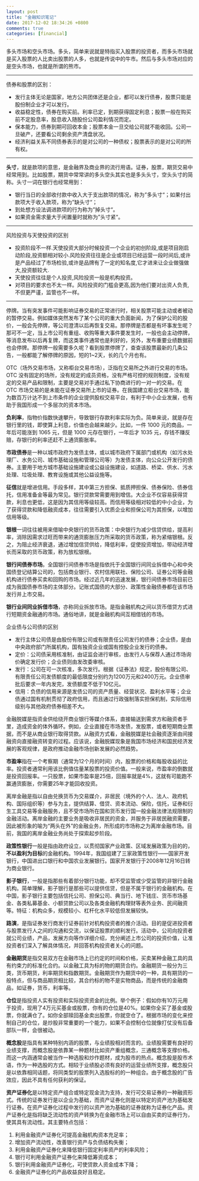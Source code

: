 ```yaml
---
layout: post
title: "金融知识笔记"
date: 2017-12-02 18:34:26 +0800
comments: true
categories: [financial]
---
```

多头市场和空头市场。多头，简单来说就是特指买入股票的投资者，而多头市场就是买入股票的人比卖出股票的人多，也就是传说中的牛市。然后与多头市场对应的是空头市场，也就是所谓的熊市。

---
债券和股票的区别：

* 发行主体无论是国家，地方公共团体还是企业，都可以发行债券，股票只能是股份制企业才可以发行。
* 收益稳定性，债券在购买前。利率已定，到期获得固定利息；股票一般在购买前不定股息率，股息收入随股份公司盈利情况而定。
* 保本能力，债券到期可回收本金；股票本金一旦交给公司就不能收回。公司一旦破产，还要看公司剩余资产清盘状况。
* 经济利益关系不同债券表示的是对公司的一种债权；股票表示的是对公司的所有权。

---

**头寸**，就是款项的意思，是金融界及商业界的流行用语。证券，股票，期货交易中经常用到。比如股票，期货中常常讲的多头空头其实也是多头头寸，空头头寸的简称。头寸一词在银行也经常用到：

* 银行当日的全部收付款中收入大于支出款项的情况，称为”多头寸“；如果付出款项大于收入款项，称为”缺头寸“；
* 到处想方设法调进款项的行为称为”掉头寸“。
* 如果资金需求量大于闲置量时就称为”头寸紧“。

---

风险投资与天使投资的区别

* 投资阶段不一样.天使投资大部分时候投资一个企业的初创阶段,或是项目刚启动阶段,投资额相对较小.风险投资往往是企业或项目已经运营一段时间后,或许是产品经过了市场检验,或许是品牌有了一定的知名度,它才进来让企业做强做大,投资额较大.
* 天使投资往往是个人投资,风险投资一般是机构投资。
* 对项目的要求也不太一样。风险投资的门槛会更高,因为他们要对出资人负责,不但更严谨，监管也不一样。

---

停牌。当有突发事件可能影响证券交易的正常进行时，相关股票可能主动或者被动的暂停交易。例如媒体突然发布了某个公司的重大负面新闻，为了保护公司的股价，一般会先停牌，等公司澄清以后再恢复交易。那停牌是否都是有坏事发生呢？那可不一定，当上市公司有重组、收购等重大事件要发生时，一般也会主动停牌，等消息发布以后再复牌，而这类事件通常也是利好的，另外，发布重要业绩数据前也会停牌。那停牌一般需要多久呢？看到股票停牌了，查查该股票最新的几条公告，一般都能了解停牌的原因，短的1~2天，长的几个月也有。

OTC（场外交易市场，又称柜台交易市场），泛指在交易所之外进行交易的市场。OTC 没有固定的场所，没有规定的成员资格，没有严格可控的规则制度，没有规定的交易产品和限制，主要是交易对手通过私下协商进行的一对一的交易。在 OTC 市场交易的是未能在证券交易所上市的证券。在我国建立柜台交易市场，能为数百万计达不到上市条件的企业提供股权交易平台，有利于中小企业发展，也有助于我国形成一个多层次的资本市场。

**负利率**，指物价指数快速攀升，导致银行存款利率实际为负。简单来说，就是存在银行里的钱，即使算上利息，价值也会越来越少。比如，一件 1000 元的商品，一年后可能涨到 1065 元，但是 1000 元存在银行，一年后才 1035 元，存钱不赚反赔，存银行的利率还赶不上通货膨胀率。

**市政债券**是一种以城市政府为发债主体，或以城市政府下属部门或机构（如污水处理厂、水务公司、城市基础设施和管理公司等）为发债主体，向公众公开发行的债券。主要用于地方城市基础设施建设或公益设施建设，如道路、桥梁、供水、污水处理、垃圾处理、教育设施或其他公益设施等。

**征信**就是增进信用。手段多样，其中第三方担保、抵质押担保、债券保险、债券信托，信用准备金等最为常见。银行贷款常需要用到增信。大企业不仅容易获得贷款，利息也更低，这是因为其信用等级较高。而信用等级相对较低的中小企业，为了获得贷款和降低融资成本，往往需要引入优质企业和担保公司为其担保，以增加信用等级。

**银根**一词往往被用来借喻中央银行的货币政策：中央银行为减少信贷供给，提高利率，消除因需求过旺而带来的通货膨胀压力所采取的货币政策，称为紧缩银根。反之，为阻止经济衰退，通过增加信贷供给，降低利率，促使投资增加，带动经济增长而采取的货币政策，称为放松银根。

**银行间债券市场**。全国银行间债券市场是指依托于全国银行间同业拆借中心和中央国债登记结算公司的，包括商业银行、农村信用联社、保险公司、证券公司等金融机构进行债券买卖和回购的市场。经过近几年的迅速发展，银行间债券市场目前已成为我国债券市场的主体部分。记账式国债的大部分、政策性金融债券都在该市场发行并上市交易。

**银行业间同业拆借市场**，亦称同业拆放市场。是指金融机构之间以货币借贷方式进行短期资金融通的市场。通俗地讲，就是金融机构间互相借钱的市场。

企业债与公司债的区别
* 发行主体公司债是由股份有限公司或有限责任公司发行的债券；企业债，是由中央政府部门所属机构，国有独资企业或国有控股企业发行的债券。
* 定价：公司债采用核准制，由证监会进行审核，由发行人与保荐人通过市场询价确定发行价；企业债则由发改委审核。
* 发行：公司在可一次核准，多次发行。根据《证券法》规定，股份有限公司、有限责任公司发债额度的最低限度分别约为1200万元和2400万元。企业债审批后要求一年内发完，发债额度不低于10亿元。
* 信用：负债的信用来源是发债公司的资产质量、经营状况、盈利水平等；企业债通过国有机制贯彻了政府信用，而且通过行政强制落实担保机制，实际信用级别与其他政府债券相差不大。

金融脱媒是指资金供给绕开商业银行等媒介体系，直接输送到需求方和融资者手里，造成资金的体外循环。例如，企业直接在市场发债，发股票，或者短期商业票据，而不是从商业银行取得贷款。从融资方式看，金融脱媒是社会融资逐渐由间接融资向直接融资转变的过程。应该说，金融脱媒现象是我国市场经济和国民经济发展的客观规律，是政府推动金融市场创新发展的必然趋势。

**市盈率**指在一个考察期（通常为12个月的时间）内，股票的价格和每股收益的比率。投资者通常利用该比例值估量某股票的投资价值。一般来说，市盈率的倒数就是投资回报率。一只股票，如果市盈率是25倍，回报率就是4%，这就有可能跑不赢通货膨胀，你需要25年才能回收投资。

离岸金融是指以自由兑换货币为交易媒介，非居民（境外的个人、法人、政府机构、国际组织等）参与为主，提供结算、借贷、资本流动、保险，信托，证券和衍生工具交易等金融服务，且不受市场所在国和货币发行国一般金融法律法规限制的金融活动。离岸金融的主要业务是吸收非居民的资金，并服务于非居民融资需要，因此被形象的喻为“两头在外”的金融业务，所形成的市场称之为离岸金融市场。目前，我国的离岸金融业务尚处于探索起步阶段。

**政策性银行**一般是指由政府设立，以贯彻国家产业政策、区域发展政策为目的的，**不以盈利为目标**的金融机构。1994年，我国组建了三家政策性银行——国家开发银行，中国进出口银行和中国农业发展银行。国家开发银行于2008年12月16日转为商业银行。

**影子银行**，一般是指那些有着部分银行功能，却不受监管或少受监管的非银行金融机构。简单理解，影子银行是那些可以提供信贷，但是不属于银行的金融机构。在中国，影子银行主要包括信托公司、担保公司、典当行、地下钱庄、货币市场基金、各类私募基金、小额贷款公司以及各类金融机构理财等表外业务、民间融资等。特征：机构众多，规模较小、杠杆化水平较低但发展较快。

**路演**，是指证券发行商发行证券前针对机构投资者的推介活动。目的是促进投资者与股票发行人之间的沟通和交流，以保证股票的顺利发行。活动中，公司向投资者就公司业绩，产品，发展方向等作详细介绍，充分阐述上市公司的投资价值，让准投资者们深入了解具体情况，并回答机构投资者关心的问题。

**金融期货**是指交易双方在金融市场上已约定的时间和价格，买卖某种金融工具的具有约束力的标准化合约。以金融工具为标的物的期货合约。金融期货一般分为三类，货币期货，利率期货和指数期货。金融期货作为期货中的一种，具有期货的一般特点，但与商品期货相比较，其合约标的物不是实物商品，而是传统的金融商品，如证券，货币，利率等。

**仓位**是指投资人实有投资和实际投资资金的比例。举个例子：假如你有10万元用于投资，现用了4万元买基金或股票，你有的仓位是40%。如果你全买了基金或股票，你就满仓了。如你全部赎回基金卖出股票，你就空仓了。根据市场的变化来控制自己的仓位，是炒股非常重要的一个能力，如果不会控制仓位就像打仗没有后备部队一样，会很被动。

**概念股**是指具有某种特别内涵的股票，与业绩股相对而言的。业绩股需要有良好的业绩支撑，而概念股是依靠某一种题材比如资产重组概念，三通概念等支撑价格。而这一内涵通常会被当作一种选股和炒作题材，成为股市的热点。概念股是股市术语，作为一种选股的方式。相较于业绩股必须有良好的运营业绩所支撑，概念股只是以依靠相同话题，将同类型的股票列入选股标的的一种组合。由于概念股的广告效应，因此不具有任何获利的保证。

**资产证券化**是以特定资产组合或特定现金流为支持，发行可交易证券的一种融资形式。传统的证券发行是以企业为基础，而资产证券化则是以特定的资产池为基础发行证券。在资产证券化过程中发行的以资产池为基础的证券就称为证券化产品。资产证券化是指将缺乏流动性的资产转换为在金融市场上可以自由买卖的证券行为，使其具有流动性。其主要特点包括：
1. 利用金融资产证券化可提高金融机构资本充足率；
2. 增加资产流动性，改善银行资产与负债结构失衡；
3. 利用金融资产证券化来降低银行固定利率资产的利率风险；
4. 银行可利用金融资产证券化来降低筹资成本；
5. 银行利用金融资产证券化，可使贷款人资金成本下降；
6. 金融资产证券化的产品收益良好且稳定。
